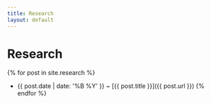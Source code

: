 ```yaml
---
title: Research
layout: default
---
```


# Research

{% for post in site.research %}
  - {{ post.date | date: '%B %Y' }} <span class="separator">~</span> [{{ post.title }}]({{ post.url }})
{% endfor %}
